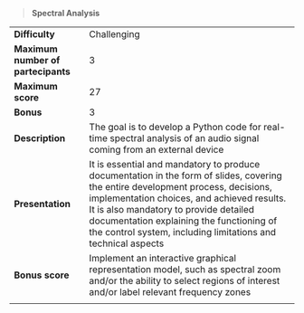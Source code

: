 > **Spectral Analysis**  

|||
| :--------- | :--------- |
| **Difficulty** | Challenging |
| **Maximum number of partecipants**| 3 |
| **Maximum score**| 27 |
| **Bonus** | 3 |
| **Description** | The goal is to develop a Python code for real-time spectral analysis of an audio signal coming from an external device |
| **Presentation** | It is essential and mandatory to produce documentation in the form of slides, covering the entire development process, decisions, implementation choices, and achieved results. It is also mandatory to provide detailed documentation explaining the functioning of the control system, including limitations and technical aspects |
| **Bonus score** | Implement an interactive graphical representation model, such as spectral zoom and/or the ability to select regions of interest and/or label relevant frequency zones |
|||
